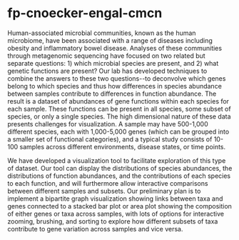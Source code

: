 # fp-cnoecker-engal-cmcn

Human-associated microbial communities, known as the human microbiome, have been associated with a range of diseases including obesity and inflammatory bowel disease. Analyses of these communities through metagenomic sequencing have focused on two related but separate questions: 1) which microbial species are present, and 2) what genetic functions are present? Our lab has developed techniques to combine the answers to these two questions--to deconvolve which genes belong to which species and thus how differences in species abundance between samples contribute to differences in function abundance. The result is a dataset of abundances of gene functions within each species for each sample. These functions can be present in all species, some subset of species, or only a single species. The high dimensional nature of these data presents challenges for visualization. A sample may have 500-1,000 different species, each with 1,000-5,000 genes (which can be grouped into a smaller set of functional categories), and a typical study consists of 10-100 samples across different environments, disease states, or time points. 

We have developed a visualization tool to facilitate exploration of this type of dataset. Our tool can display the distributions of species abundances, the distributions of function abundances, and the contributions of each species to each function, and will furthermore allow interactive comparisons between different samples and subsets. Our preliminary plan is to implement a bipartite graph visualization showing links between taxa and genes connected to a stacked bar plot or area plot showing the composition of either genes or taxa across samples, with lots of options for interactive zooming, brushing, and sorting to explore how different subsets of taxa contribute to gene variation across samples and vice versa.
